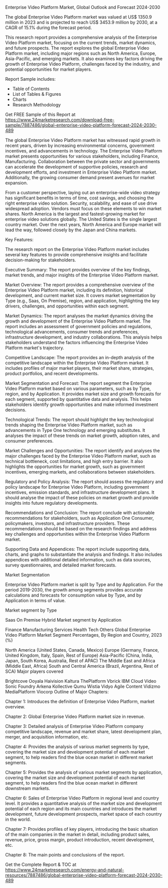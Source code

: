 Enterprise Video Platform Market, Global Outlook and Forecast 2024-2030

The global Enterprise Video Platform market was valued at US$ 1350.9 million in 2023 and is projected to reach US$ 3453.9 million by 2030, at a CAGR of 15.1% during the forecast period.

This research report provides a comprehensive analysis of the Enterprise Video Platform market, focusing on the current trends, market dynamics, and future prospects. The report explores the global Enterprise Video Platform market, including major regions such as North America, Europe, Asia-Pacific, and emerging markets. It also examines key factors driving the growth of Enterprise Video Platform, challenges faced by the industry, and potential opportunities for market players.

Report Sample includes:
- Table of Contents
- List of Tables & Figures
- Charts
- Research Methodology

Get FREE Sample of this Report at https://www.24marketresearch.com/download-free-sample/7887486/global-enterprise-video-platform-forecast-2024-2030-489

The global Enterprise Video Platform market has witnessed rapid growth in recent years, driven by increasing environmental concerns, government incentives, and advancements in technology. The Enterprise Video Platform market presents opportunities for various stakeholders, including Finance, Manufacturing. Collaboration between the private sector and governments can accelerate the development of supportive policies, research and development efforts, and investment in Enterprise Video Platform market. Additionally, the growing consumer demand present avenues for market expansion.

From a customer perspective, laying out an enterprise-wide video strategy has significant benefits in terms of time, cost savings, and choosing the right enterprise video solution. Security, scalability, and ease of use drive widespread adoption. Vendors must focus on these elements to win market shares. North America is the largest and fastest-growing market for enterprise video solutions globally. The United States is the single largest country market. Over the next years, North America and Europe market will lead the way, followed closely by the Japan and China markets.

Key Features:

The research report on the Enterprise Video Platform market includes several key features to provide comprehensive insights and facilitate decision-making for stakeholders.

Executive Summary: The report provides overview of the key findings, market trends, and major insights of the Enterprise Video Platform market.

Market Overview: The report provides a comprehensive overview of the Enterprise Video Platform market, including its definition, historical development, and current market size. It covers market segmentation by Type (e.g., Saas, On Premise), region, and application, highlighting the key drivers, challenges, and opportunities within each segment.

Market Dynamics: The report analyses the market dynamics driving the growth and development of the Enterprise Video Platform market. The report includes an assessment of government policies and regulations, technological advancements, consumer trends and preferences, infrastructure development, and industry collaborations. This analysis helps stakeholders understand the factors influencing the Enterprise Video Platform market's trajectory.

Competitive Landscape: The report provides an in-depth analysis of the competitive landscape within the Enterprise Video Platform market. It includes profiles of major market players, their market share, strategies, product portfolios, and recent developments.

Market Segmentation and Forecast: The report segment the Enterprise Video Platform market based on various parameters, such as by Type, region, and by Application. It provides market size and growth forecasts for each segment, supported by quantitative data and analysis. This helps stakeholders identify growth opportunities and make informed investment decisions.

Technological Trends: The report should highlight the key technological trends shaping the Enterprise Video Platform market, such as advancements in Type One technology and emerging substitutes. It analyses the impact of these trends on market growth, adoption rates, and consumer preferences.

Market Challenges and Opportunities: The report identify and analyses the major challenges faced by the Enterprise Video Platform market, such as technical bottleneck, cost limitations, and high entry barrier. It also highlights the opportunities for market growth, such as government incentives, emerging markets, and collaborations between stakeholders.

Regulatory and Policy Analysis: The report should assess the regulatory and policy landscape for Enterprise Video Platform, including government incentives, emission standards, and infrastructure development plans. It should analyse the impact of these policies on market growth and provide insights into future regulatory developments.

Recommendations and Conclusion: The report conclude with actionable recommendations for stakeholders, such as Application One Consumer, policymakers, investors, and infrastructure providers. These recommendations should be based on the research findings and address key challenges and opportunities within the Enterprise Video Platform market.

Supporting Data and Appendices: The report include supporting data, charts, and graphs to substantiate the analysis and findings. It also includes appendices with additional detailed information, such as data sources, survey questionnaires, and detailed market forecasts.

Market Segmentation

Enterprise Video Platform market is split by Type and by Application. For the period 2019-2030, the growth among segments provides accurate calculations and forecasts for consumption value by Type, and by Application in terms of value.

Market segment by Type

Saas
On Premise
Hybrid
Market segment by Application

Finance
Manufacturing
Services
Health
Tech
Others
Global Enterprise Video Platform Market Segment Percentages, By Region and Country, 2023 (%)

North America (United States, Canada, Mexico)
Europe (Germany, France, United Kingdom, Italy, Spain, Rest of Europe)
Asia-Pacific (China, India, Japan, South Korea, Australia, Rest of APAC)
The Middle East and Africa (Middle East, Africa)
South and Central America (Brazil, Argentina, Rest of SCA)
Major players covered

Brightcove
Ooyala
Haivision
Kaltura
ThePlatform
Vbrick
IBM Cloud Video
Sonic Foundry
Arkena
Kollective
Qumu
Wistia
Vidyo
Agile Content
Vidizmo
MediaPlatform
Viocorp
Outline of Major Chapters:

Chapter 1: Introduces the definition of Enterprise Video Platform, market overview.

Chapter 2: Global Enterprise Video Platform market size in revenue.

Chapter 3: Detailed analysis of Enterprise Video Platform company competitive landscape, revenue and market share, latest development plan, merger, and acquisition information, etc.

Chapter 4: Provides the analysis of various market segments by type, covering the market size and development potential of each market segment, to help readers find the blue ocean market in different market segments.

Chapter 5: Provides the analysis of various market segments by application, covering the market size and development potential of each market segment, to help readers find the blue ocean market in different downstream markets.

Chapter 6: Sales of Enterprise Video Platform in regional level and country level. It provides a quantitative analysis of the market size and development potential of each region and its main countries and introduces the market development, future development prospects, market space of each country in the world.

Chapter 7: Provides profiles of key players, introducing the basic situation of the main companies in the market in detail, including product sales, revenue, price, gross margin, product introduction, recent development, etc.

Chapter 8: The main points and conclusions of the report.

Get the Complete Report & TOC at https://www.24marketresearch.com/energy-and-natural-resources/7887486/global-enterprise-video-platform-forecast-2024-2030-489

